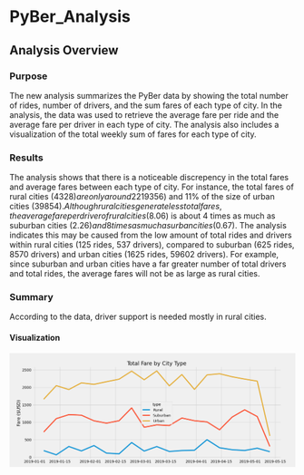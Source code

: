 # PyBer_Analysis

## Analysis Overview

### Purpose
The new analysis summarizes the PyBer data by showing the total number of rides, number of drivers, and the sum fares of each type of city. In the analysis, the data was used to retrieve the average fare per ride and the average fare per driver in each type of city. The analysis also includes a visualization of the total weekly sum of fares for each type of city.

### Results
The analysis shows that there is a noticeable discrepency in the total fares and average fares between each type of city. For instance, the total fares of rural cities ($4328) are only around 22% of suburban cities ($19356) and 11% of the size of urban cities ($39854). Although rural cities generate less total fares, the average fare per driver of rural cities ($8.06) is about 4 times as much as suburban cities ($2.26) and 8 times as much as urban cities ($0.67). The analysis indicates this may be caused from the low amount of total rides and drivers within rural cities (125 rides, 537 drivers), compared to suburban (625 rides, 8570 drivers) and urban cities (1625 rides, 59602 drivers). For example, since suburban and urban cities have a far greater number of total drivers and total rides, the average fares will not be as large as rural cities.

### Summary
According to the data, driver support is needed mostly in rural cities.

#### Visualization
![Total Fare by City Type](analysis/PyBer_fare_summary.png)
